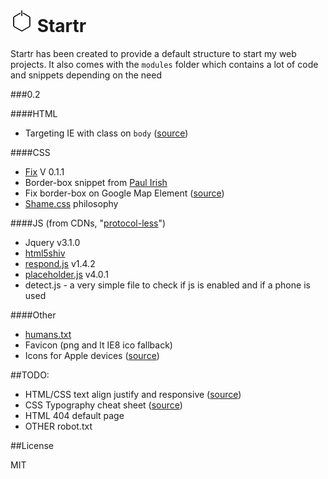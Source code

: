 # <img src="img/favicon.png"> Startr

Startr has been created to provide a default structure to start my web projects.
It also comes with the `modules` folder which contains a lot of code and snippets depending on the need

###0.2

####HTML

- Targeting IE with class on `body` ([source](http://css-tricks.com/snippets/html/add-body-class-just-for-ie/))

####CSS

- [Fix](https://github.com/jaydenseric/Fix) V 0.1.1
- Border-box snippet from [Paul Irish](http://www.paulirish.com/2012/box-sizing-border-box-ftw/)
- Fix border-box on Google Map Element ([source](http://code.google.com/p/gmaps-api-issues/issues/detail?id=4370))
- [Shame.css](http://csswizardry.com/2013/04/shame-css/) philosophy

####JS (from CDNs, "[protocol-less](http://tools.ietf.org/html/rfc3986#section-4.2)")

- Jquery v3.1.0
- [html5shiv](https://code.google.com/p/html5shiv/)
- [respond.js](https://github.com/scottjehl/Respond) v1.4.2
- [placeholder.js](https://github.com/mathiasbynens/jquery-placeholder) v4.0.1
- detect.js - a very simple file to check if js is enabled and if a phone is used

####Other

- [humans.txt](http://humanstxt.org/)
- Favicon (png and lt IE8 ico fallback)
- Icons for Apple devices ([source](https://developer.apple.com/library/ios/documentation/AppleApplications/Reference/SafariWebContent/ConfiguringWebApplications/ConfiguringWebApplications.html))

##TODO:

- HTML/CSS text align justify and responsive ([source](http://www.barrelny.com/blog/text-align-justify-and-rwd/))
- CSS Typography cheat sheet ([source](http://www.newnet-soft.com/blog/csstypography)) 
- HTML 404 default page
- OTHER robot.txt


##License

MIT